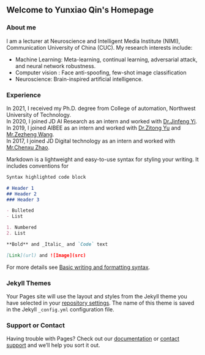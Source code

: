 ## Welcome to Yunxiao Qin's Homepage
[^_^]:
    You can use the [editor on GitHub](https://github.com/qyxqyx/homepage/edit/main/README.md) to maintain and preview the content for your website in Markdown files.

[^_^]:
    Whenever you commit to this repository, GitHub Pages will run [Jekyll](https://jekyllrb.com/) to rebuild the pages in your site, from the content in your Markdown files.

### About me

I am a lecturer at Neuroscience and Intelligent Media Institute (NIMI), Communication University of China (CUC). My research interests include:
- Machine Learning: Meta-learning, continual learning, adversarial attack, and neural network robustness. 
- Computer vision : Face anti-spoofing, few-shot image classification
- Neuroscience: Brain-inspired artificial intelligence.

### Experience
In 2021, I received my Ph.D. degree from College of automation, Northwest University of Technology.  
In 2020, I joined JD AI Research as an intern and worked with [Dr.Jinfeng Yi](https://jinfengyi.net/).  
In 2019, I joined AIBEE as an intern and worked with [Dr.Zitong Yu](https://scholar.google.com/citations?user=ziHejLwAAAAJ&hl=zh-CN) and [Mr.Zezheng Wang](https://scholar.google.com/citations?user=5VMNd7oAAAAJ&hl=zh-CN).  
In 2017, I joined JD Digital technology as an intern and worked with [Mr.Chenxu Zhao](https://scholar.google.com/citations?user=q07NiEAAAAAJ&hl=zh-CN).


Markdown is a lightweight and easy-to-use syntax for styling your writing. It includes conventions for

```markdown
Syntax highlighted code block

# Header 1
## Header 2
### Header 3

- Bulleted
- List

1. Numbered
2. List

**Bold** and _Italic_ and `Code` text

[Link](url) and ![Image](src)
```

For more details see [Basic writing and formatting syntax](https://docs.github.com/en/github/writing-on-github/getting-started-with-writing-and-formatting-on-github/basic-writing-and-formatting-syntax).

### Jekyll Themes

Your Pages site will use the layout and styles from the Jekyll theme you have selected in your [repository settings](https://github.com/qyxqyx/homepage/settings/pages). The name of this theme is saved in the Jekyll `_config.yml` configuration file.

### Support or Contact

Having trouble with Pages? Check out our [documentation](https://docs.github.com/categories/github-pages-basics/) or [contact support](https://support.github.com/contact) and we’ll help you sort it out.
